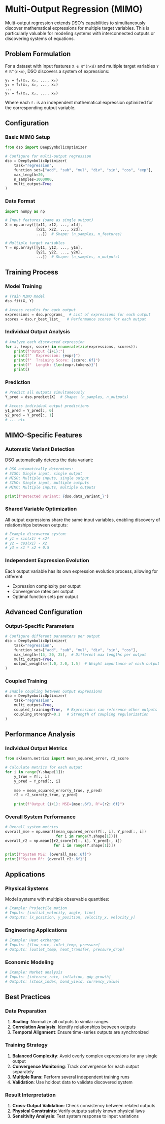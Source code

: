 # Multi-Output Regression (MIMO)

Multi-output regression extends DSO's capabilities to simultaneously discover mathematical expressions for multiple target variables. This is particularly valuable for modeling systems with interconnected outputs or discovering systems of equations.

## Problem Formulation

For a dataset with input features `X ∈ ℝ^(n×d)` and multiple target variables `Y ∈ ℝ^(n×m)`, DSO discovers a system of expressions:

```
y₁ = f₁(x₁, x₂, ..., xₑ)
y₂ = f₂(x₁, x₂, ..., xₑ)
...
yₘ = fₘ(x₁, x₂, ..., xₑ)
```

Where each `fᵢ` is an independent mathematical expression optimized for the corresponding output variable.

## Configuration

### Basic MIMO Setup

```python
from dso import DeepSymbolicOptimizer

# Configure for multi-output regression
dso = DeepSymbolicOptimizer(
    task="regression",
    function_set=["add", "sub", "mul", "div", "sin", "cos", "exp"],
    max_length=20,
    n_samples=1000000,
    multi_output=True
)
```

### Data Format

```python
import numpy as np

# Input features (same as single output)
X = np.array([[x11, x12, ..., x1d],
              [x21, x22, ..., x2d],
              ...])  # Shape: (n_samples, n_features)

# Multiple target variables
Y = np.array([[y11, y12, ..., y1m],
              [y21, y22, ..., y2m],
              ...])  # Shape: (n_samples, n_outputs)
```

## Training Process

### Model Training

```python
# Train MIMO model
dso.fit(X, Y)

# Access results for each output
expressions = dso.programs_  # List of expressions for each output
scores = dso.r_best_list_   # Performance scores for each output
```

### Individual Output Analysis

```python
# Analyze each discovered expression
for i, (expr, score) in enumerate(zip(expressions, scores)):
    print(f"Output {i+1}:")
    print(f"  Expression: {expr}")
    print(f"  Training Score: {score:.6f}")
    print(f"  Length: {len(expr.tokens)}")
    print()
```

### Prediction

```python
# Predict all outputs simultaneously
Y_pred = dso.predict(X)  # Shape: (n_samples, n_outputs)

# Access individual output predictions
y1_pred = Y_pred[:, 0]
y2_pred = Y_pred[:, 1]
# ... etc
```

## MIMO-Specific Features

### Automatic Variant Detection

DSO automatically detects the data variant:

```python
# DSO automatically determines:
# SISO: Single input, single output
# MISO: Multiple inputs, single output  
# SIMO: Single input, multiple outputs
# MIMO: Multiple inputs, multiple outputs

print(f"Detected variant: {dso.data_variant_}")
```

### Shared Variable Optimization

All output expressions share the same input variables, enabling discovery of relationships between outputs:

```python
# Example discovered system:
# y1 = sin(x1) + x2²
# y2 = cos(x1) - x2
# y3 = x1 * x2 + 0.5
```

### Independent Expression Evolution

Each output variable has its own expression evolution process, allowing for different:
- Expression complexity per output
- Convergence rates per output
- Optimal function sets per output

## Advanced Configuration

### Output-Specific Parameters

```python
# Configure different parameters per output
dso = DeepSymbolicOptimizer(
    task="regression",
    function_set=["add", "sub", "mul", "div", "sin", "cos"],
    max_length=[15, 20, 25],  # Different max lengths per output
    multi_output=True,
    output_weights=[1.0, 2.0, 1.5]  # Weight importance of each output
)
```

### Coupled Training

```python
# Enable coupling between output expressions
dso = DeepSymbolicOptimizer(
    task="regression",
    multi_output=True,
    coupled_training=True,  # Expressions can reference other outputs
    coupling_strength=0.1   # Strength of coupling regularization
)
```

## Performance Analysis

### Individual Output Metrics

```python
from sklearn.metrics import mean_squared_error, r2_score

# Calculate metrics for each output
for i in range(Y.shape[1]):
    y_true = Y[:, i]
    y_pred = Y_pred[:, i]
    
    mse = mean_squared_error(y_true, y_pred)
    r2 = r2_score(y_true, y_pred)
    
    print(f"Output {i+1}: MSE={mse:.6f}, R²={r2:.6f}")
```

### Overall System Performance

```python
# Overall system metrics
overall_mse = np.mean([mean_squared_error(Y[:, i], Y_pred[:, i]) 
                       for i in range(Y.shape[1])])
overall_r2 = np.mean([r2_score(Y[:, i], Y_pred[:, i]) 
                      for i in range(Y.shape[1])])

print(f"System MSE: {overall_mse:.6f}")
print(f"System R²: {overall_r2:.6f}")
```

## Applications

### Physical Systems
Model systems with multiple observable quantities:
```python
# Example: Projectile motion
# Inputs: [initial_velocity, angle, time]
# Outputs: [x_position, y_position, velocity_x, velocity_y]
```

### Engineering Applications
```python
# Example: Heat exchanger
# Inputs: [flow_rate, inlet_temp, pressure]
# Outputs: [outlet_temp, heat_transfer, pressure_drop]
```

### Economic Modeling
```python
# Example: Market analysis
# Inputs: [interest_rate, inflation, gdp_growth]
# Outputs: [stock_index, bond_yield, currency_value]
```

## Best Practices

### Data Preparation
1. **Scaling**: Normalize all outputs to similar ranges
2. **Correlation Analysis**: Identify relationships between outputs
3. **Temporal Alignment**: Ensure time-series outputs are synchronized

### Training Strategy
1. **Balanced Complexity**: Avoid overly complex expressions for any single output
2. **Convergence Monitoring**: Track convergence for each output separately
3. **Multiple Runs**: Perform several independent training runs
4. **Validation**: Use holdout data to validate discovered system

### Result Interpretation
1. **Cross-Output Validation**: Check consistency between related outputs
2. **Physical Constraints**: Verify outputs satisfy known physical laws
3. **Sensitivity Analysis**: Test system response to input variations